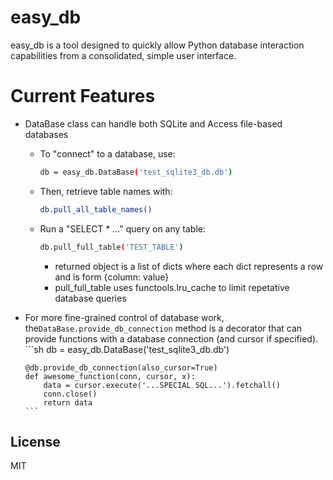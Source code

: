 # easy_db

easy_db is a tool designed to quickly allow Python database interaction capabilities from a consolidated, simple user interface.

# Current Features

  - DataBase class can handle both SQLite and Access file-based databases
    - To "connect" to a database, use:
        ```sh
        db = easy_db.DataBase('test_sqlite3_db.db')
        ```
    - Then, retrieve table names with:
        ```sh
        db.pull_all_table_names()
        ```
    - Run a "SELECT * ..." query on any table:
        ```sh
        db.pull_full_table('TEST_TABLE')
        ```
        - returned object is a list of dicts where each dict represents a row and is form {column: value}
        - pull_full_table uses functools.lru_cache to limit repetative database queries

  - For more fine-grained control of database work, the`DataBase.provide_db_connection` method is a decorator that can provide functions with a database connection (and cursor if specified).
        ```sh
        db = easy_db.DataBase('test_sqlite3_db.db')

        @db.provide_db_connection(also_cursor=True)
        def awesome_function(conn, cursor, x):
            data = cursor.execute('...SPECIAL SQL...').fetchall()
            conn.close()
            return data
        ```

License
----
MIT
